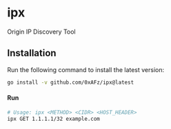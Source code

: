 # ipx
Origin IP Discovery Tool

## Installation
Run the following command to install the latest version:
```bash
go install -v github.com/0xAFz/ipx@latest
```
#### Run
```bash
# Usage: ipx <METHOD> <CIDR> <HOST_HEADER>
ipx GET 1.1.1.1/32 example.com
```